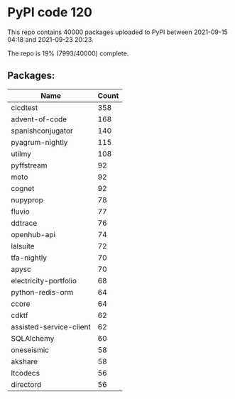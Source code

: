 # PyPI code 120

This repo contains 40000 packages uploaded to PyPI between 
2021-09-15 04:18 and 2021-09-23 20:23.

The repo is 19% (7993/40000) complete.

## Packages:

| Name  | Count |
| ----- | ----- |
| cicdtest | 358 |
| advent-of-code | 168 |
| spanishconjugator | 140 |
| pyagrum-nightly | 115 |
| utilmy | 108 |
| pyffstream | 92 |
| moto | 92 |
| cognet | 92 |
| nupyprop | 78 |
| fluvio | 77 |
| ddtrace | 76 |
| openhub-api | 74 |
| lalsuite | 72 |
| tfa-nightly | 70 |
| apysc | 70 |
| electricity-portfolio | 68 |
| python-redis-orm | 64 |
| ccore | 64 |
| cdktf | 62 |
| assisted-service-client | 62 |
| SQLAlchemy | 60 |
| oneseismic | 58 |
| akshare | 58 |
| ltcodecs | 56 |
| directord | 56 |


